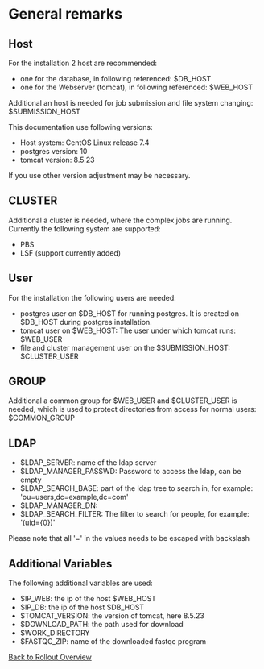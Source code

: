 General remarks
===============

Host
----

For the installation 2 host are recommended:
- one for the database, in following referenced: $DB_HOST
- one for the Webserver (tomcat), in following referenced: $WEB_HOST

Additional an host is needed for job submission and file system changing: $SUBMISSION_HOST

This documentation use following versions:
- Host system: CentOS Linux release 7.4
- postgres version: 10
- tomcat version: 8.5.23

If you use other version adjustment may be necessary.


CLUSTER
-------

Additional a cluster is needed, where the complex jobs are running. Currently the following system are supported:
- PBS
- LSF (support currently added)

User
----

For the installation the following users are needed:
- postgres user on $DB_HOST for running postgres. It is created on $DB_HOST during postgres installation.
- tomcat user on $WEB_HOST: The user under which tomcat runs: $WEB_USER
- file and cluster management user on the $SUBMISSION_HOST: $CLUSTER_USER


GROUP
-----

Additional a common group for $WEB_USER and $CLUSTER_USER is needed, which is used to protect directories
from access for normal users: $COMMON_GROUP


LDAP
----
- $LDAP_SERVER: name of the ldap server
- $LDAP_MANAGER_PASSWD: Password to access the ldap, can be empty
- $LDAP_SEARCH_BASE: part of the ldap tree to search in, for example: 'ou\=users,dc\=example,dc\=com'
- $LDAP_MANAGER_DN:
- $LDAP_SEARCH_FILTER: The filter to search for people, for example: '(uid\={0})'

Please note that all '=' in the values needs to be escaped with backslash


Additional Variables
--------------------

The following additional variables are used:
- $IP_WEB: the ip of the host $WEB_HOST
- $IP_DB: the ip of the host $DB_HOST
- $TOMCAT_VERSION: the version of tomcat, here 8.5.23
- $DOWNLOAD_PATH: the path used for download
- $WORK_DIRECTORY
- $FASTQC_ZIP: name of the downloaded fastqc program


[Back to Rollout Overview](index.md)
